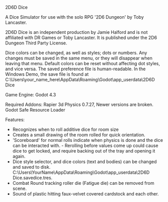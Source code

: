 2D6D Dice

A Dice Simulator for use with the solo RPG '2D6 Dungeon' by Toby Lancaster. 

2D6D Dice is an independent production by Jamie Halford and is not affiliated with DR Games or Toby Lancaster. It is published under the 2D6 Dungeon Third Party License.

Dice colors can be changed, as well as styles; dots or numbers. Any changes must be saved in the same menu, or they will disappear when leaving that menu. Default colors can be reset without affecting dot styles, and vice versa. The saved preference file is human-readable.
In the Windows Demo, the save file is found at C:\Users\your_name_here\AppData\Roaming\Godot\app_userdata\2D6D Dice

Game Engine:		Godot 4.3

Required Addons:	Rapier 3d Physics 0.7.27, Newer versions are broken.
					Godot Safe Resource Loader

Features:
- Recognizes when to roll additive dice for room size
- Creates a small drawing of the room rolled for quick orientation.
- 'Scoreboard' for normal rolls indicate when physics is done and the dice can be interacted with. - Rerolling before values come up could cause dice to get locked, and require backing out of the tray and opening it again.
- Dice style selector, and dice colors (text and bodies) can be changed and saved to disk. C:\Users\YourName\AppData\Roaming\Godot\app_userdata\2D6D Dice.savedice.tres.
- Combat Round tracking roller die (Fatigue die) can be removed from scene.
- Sound of plastic hitting faux-velvet covered cardstock and each other.
